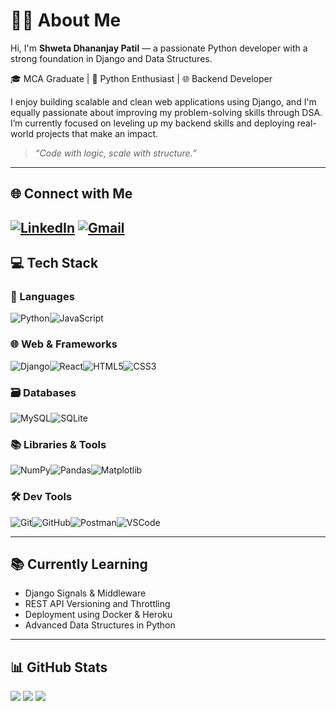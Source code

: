 # 👩‍💻 About Me

Hi, I'm **Shweta Dhananjay Patil** — a passionate Python developer with a strong foundation in Django and Data Structures.

🎓 MCA Graduate | 🐍 Python Enthusiast | 🌐 Backend Developer

I enjoy building scalable and clean web applications using Django, and I'm equally passionate about improving my problem-solving skills through DSA. I’m currently focused on leveling up my backend skills and deploying real-world projects that make an impact.
> _“Code with logic, scale with structure.”_
---

## 🌐 Connect with Me
[![LinkedIn](https://img.shields.io/badge/LinkedIn-%230077B5.svg?logo=linkedin&logoColor=white)](https://www.linkedin.com/in/your-linkedin-profile)  [![Gmail](https://img.shields.io/badge/Gmail-D14836?logo=gmail&logoColor=white)](mailto:your-email@gmail.com)
---
## 💻 Tech Stack
### 🚀 Languages
![Python](https://img.shields.io/badge/Python-3670A0?style=for-the-badge&logo=python&logoColor=ffdd54)![JavaScript](https://img.shields.io/badge/JavaScript-F7DF1E?style=for-the-badge&logo=javascript&logoColor=black)
### 🌐 Web & Frameworks
![Django](https://img.shields.io/badge/Django-092E20?style=for-the-badge&logo=django&logoColor=white)![React](https://img.shields.io/badge/React-20232A?style=for-the-badge&logo=react&logoColor=61DAFB)![HTML5](https://img.shields.io/badge/HTML5-E34F26?style=for-the-badge&logo=html5&logoColor=white)![CSS3](https://img.shields.io/badge/CSS3-1572B6?style=for-the-badge&logo=css3&logoColor=white)
### 🗃️ Databases
![MySQL](https://img.shields.io/badge/MySQL-00758F?style=for-the-badge&logo=mysql&logoColor=white)![SQLite](https://img.shields.io/badge/SQLite-003B57?style=for-the-badge&logo=sqlite&logoColor=white)
### 📚 Libraries & Tools
![NumPy](https://img.shields.io/badge/NumPy-013243?style=for-the-badge&logo=numpy&logoColor=white)![Pandas](https://img.shields.io/badge/Pandas-150458?style=for-the-badge&logo=pandas&logoColor=white)![Matplotlib](https://img.shields.io/badge/Matplotlib-11557C?style=for-the-badge&logo=plotly&logoColor=white)
### 🛠️ Dev Tools
![Git](https://img.shields.io/badge/Git-F05032?style=for-the-badge&logo=git&logoColor=white)![GitHub](https://img.shields.io/badge/GitHub-181717?style=for-the-badge&logo=github&logoColor=white)![Postman](https://img.shields.io/badge/Postman-FF6C37?style=for-the-badge&logo=postman&logoColor=white)![VSCode](https://img.shields.io/badge/VSCode-007ACC?style=for-the-badge&logo=visual-studio-code&logoColor=white)

---
## 📚 Currently Learning
- Django Signals & Middleware
- REST API Versioning and Throttling
- Deployment using Docker & Heroku
- Advanced Data Structures in Python
----
## 📊 GitHub Stats
![](https://github-readme-stats.vercel.app/api?username=ShwetaPatil&theme=tokyonight&show_icons=true)
![](https://github-readme-streak-stats.herokuapp.com/?user=ShwetaPatil&theme=tokyonight)
![](https://github-readme-stats.vercel.app/api/top-langs/?username=ShwetaPatil&layout=compact&theme=tokyonight)

